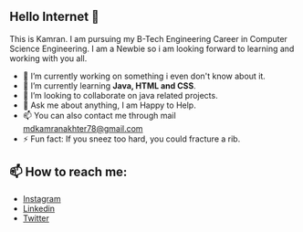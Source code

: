 ## Hello Internet 👋
This is Kamran. I am pursuing my B-Tech Engineering Career in Computer Science Engineering. I am a Newbie so i am looking forward to learning and working with you all.
- 🔭 I’m currently working on something i even don't know about it.
- 🌱 I’m currently learning **Java, HTML and CSS**.
- 👯 I’m looking to collaborate on java related projects. 
- 💬 Ask me about anything, I am Happy to Help.
- 📫 You can also contact me through mail mdkamranakhter78@gmail.com
- ⚡ Fun fact: If you sneez too hard, you could fracture a rib.
## 📫 How to reach me: 
- [Instagram](https://www.instagram.com/ug_zero_117)
- [Linkedin](https://www.linkedin.com/in/md-kamran-akhter-58301a333)
- [Twitter](https://x.com/ProXGam87539263)




